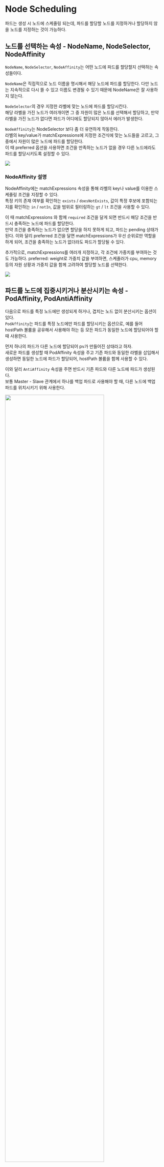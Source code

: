 # Node Scheduling

파드는 생성 시 노드에 스케줄링 되는데, 파드를 할당할 노드를 지정하거나 할당하지 않을 노드를 지정하는 것이 가능하다.

## 노드를 선택하는 속성 - NodeName, NodeSelector, NodeAffinity

`NodeName`, `NodeSelector`, `NodeAffinity`는 어떤 노드에 파드를 할당할지 선택하는 속성들이다.

`NodeName`은 직접적으로 노드 이름을 명시해서 해당 노드에 파드를 할당한다.
다만 노드는 지속적으로 다시 뜰 수 있고 이름도 변경될 수 있기 때문에 NodeName은 잘 사용하지 않는다.

`NodeSelector`의 경우 지정한 라벨에 맞는 노드에 파드를 할당시킨다.  
해당 라벨을 가진 노드가 여러개이면 그 중 자원이 많은 노드를 선택해서 할당하고, 만약 라벨을 가진 노드가 없다면 파드가 어디에도 할당되지 않아서 에러가 발생한다.

`NodeAffinity`는 NodeSelector 보다 좀 더 유연하게 작동한다.  
라벨의 key/value가 matchExpressions에 지정한 조건식에 맞는 노드들을 고르고, 그 중에서 자원이 많은 노드에 파드를 할당한다.  
이 때 preferred 옵션을 사용하면 조건을 만족하는 노드가 없을 경우 다른 노드에라도 파드를 할당시키도록 설정할 수 있다.

<img src="./images/NodeScheduling1.png" />

### NodeAffinity 설명

NodeAffinity에는 matchExpressions 속성을 통해 라벨의 key나 value를 이용한 스케줄링 조건을 지정할 수 있다.  
특정 키의 존재 여부를 확인하는 `exists` / `doesNotExists`, 값이 특정 후보에 포함되는지를 확인하는 `in` / `notIn`, 값을 범위로 필터링하는 `gt` / `lt` 조건을 사용할 수 있다.

이 때 matchExpressions 와 함께 `required` 조건을 달게 되면 반드시 해당 조건을 반드시 충족하는 노드에 파드를 할당한다.  
만약 조건을 충족하는 노드가 없으면 할당을 하지 못하게 되고, 파드는 pending 상태가 된다.
이와 달리 preferred 조건을 달면 matchExpressions가 우선 순위로만 역할을 하게 되어, 조건을 충족하는 노드가 없더라도 파드가 할당될 수 있다.

추가적으로, matchExpressions를 여러개 지정하고, 각 조건에 가중치를 부여하는 것도 가능하다.
preferred: weight로 가중치 값을 부여하면, 스케줄러가 cpu, memory 등의 자원 상황과 가중치 값을 함께 고려하여 할당할 노드를 선택한다.

<img src="./images/NodeScheduling4.png" />

## 파드를 노드에 집중시키거나 분산시키는 속성 - PodAffinity, PodAntiAffinity

다음으로 파드를 특정 노드에만 생성되게 하거나, 겹치는 노드 없이 분산시키는 옵션이 있다.  
`PodAffinity`는 파드를 특정 노드에만 파드를 할당시키는 옵션으로, 예를 들어 hostPath 볼륨을 공유해서 사용해야 하는 등 모든 파드가 동일한 노드에 할당되어야 할 때 사용한다.

먼저 하나의 파드가 다른 노드에 할당되어 pv가 만들어진 상태라고 하자.  
새로운 파드를 생성할 때 PodAffinity 속성을 주고 기존 파드와 동일한 라벨을 삽입해서 생성하면 동일한 노드에 파드가 할당되어, hostPath 볼륨을 함께 사용할 수 있다.

이와 달리 `AntiAffinity` 속성을 주면 반드시 기존 파드와 다른 노드에 파드가 생성된다.  
보통 Master - Slave 관계에서 하나를 백업 파드로 사용해야 할 때, 다른 노드에 백업 파드를 위치시키기 위해 사용한다.

<img src="./images/NodeScheduling2.png" width=80% />

### 자세한 설정 방법

podAffinity는 파드의 라벨을 이용해서 스케줄링 조건을 지정한다.
matchExpressions를 통해 파드 선택 조건을 지정해서, 해당 파드가 할당된 노드를 선택한다. (required, preferred 옵션 사용 가능)  
이 때 topologyKey의 키를 가지고 있는 노드들에서 파드를 검색하기 때문에, 만약 해당 topologyKey를 가지고 있지 않은 노드에 이전 파드가 할당되어 있다면 파드가 할당되지 못한다.

podAntiAffinity에도 마찬가지로 matchExpressions를 지정하고, 이 때에는 선택된 파드가 속하지 않은 노드로 파드가 할당된다.
topologyKey는 podAntiAffinity에도 동일하게 사용된다.

<img src="./images/NodeScheduling5.png" width=50% />

## 노드에 파드 할당을 금지/허용하는 속성 - Taint & Toleration

`Taint`는 특정 노드에 아무 파드나 할당되지 않도록 노드에 주는 속성이다.  
Taint 속성을 부여한 노드는 일반작인 스케줄링으로는 할당이 되지 않는다. (nodeName으로 직접 할당해도 미찬가지)  
파드에 `Toleration` 속성이 부여된 경우에만 해당 파드에 할당될 수 있다.  
고사양 작업을 수행하기 위해 노드에 GPU가 설치되어 있는 등 특정 파드만 해당 노드에 할당할 필요가 있을 때 사용한다.

<img src="./images/NodeScheduling3.png" width=50% />

### Taint의 effect - NoSchedule, PreferNoSchedule, NoExecute

노드에 Taint 속성을 적용할 때에는 effect의 종류를 지정해야 한다.

effect에 `NoSchedule`을 지정하면 일반적인 파드는 해당 노드에 스케줄 될 수 없다.  
매칭되는 key, value, effect 값을 가진 Toleration이 파드에 적용되어 있어야 할당될 수 있다.  
(단, 매칭되는 Toleration이 적용되어 있다고 해서 해당 노드에 할당 되는 것이 보장되지는 않는다.
해당 노드에 할당시키기 위해서는 nodeSelector 등으로 노드를 선택해야 한다)  
Toleration의 operation에는 equal, exists 중 하나를 적용할 수 있다.

effect에는 `preferNoSchedule`을 적용할 수도 있다.
이 때에는 Toleration 적용이 안 된 파드는 가능한 해당 노드에 할당이 되지 않지만, 다른 노드가 사용 불가능인 상황에서는 할당이 될 수도 있다.

또한 `NoExecute`를 적용하는 것도 가능하다.
다른 effect의 경우 노드에 Taint를 적용한다고 해서 노드의 기존에 실행중인 파드에는 영향이 가지 않는다.  
이와 달리 NoExecute는 기존에 존재하는 파드들 중 기준에 맞지 않는 파드들은 강제 종료시킨다.  
이 때 매칭되는 파드의 Toleration에 `tolerationSeconds`를 적용할 수 있는데, 해당 파드는 노드에 할당된 뒤 해당 초 만큼은 실행되다가 이후 종료된다.

### Taint 사용 예시

Taint는 쿠버네티스에서 기본적으로 많이 사용되는 속성이다.

예를 들어 Master 노드에는 NoSchedule Taint가 적용되어 있어서 파드를 할당 받을 수 없게 설정되어 있다.

또한 특정 노드에 문제가 발생했다는 것이 감지되면, 해당 노드에 할당된 파드의 정상 실행을 보장할 수 없기 때문에 노드에 NoExecute Taint가 적용된다.  
해당 노드에 파드를 실행 중이었던 ReplicaSet은 다른 노드에 파드를 다시 생성해서 서비스를 정상적으로 유지할 수 있다.

## NodeAffinity - MatchExpressions 실습

먼저 다음의 커맨드를 통해 노드1에 kr=az-1, 노드2에 us=az-1 라벨을 각각 적용한다.

```bash
kubectl label nodes k8s-node1 kr=az-1
kubectl label nodes k8s-node2 us=az-1
```

### 1. required

그 다음 NodeAffinity가 적용된 파드를 다음과 같이 생성한다.

```yaml
apiVersion: v1
kind: Pod
metadata:
  name: pod-match-expressions1
spec:
  affinity:
    nodeAffinity:
      requiredDuringSchedulingIgnoredDuringExecution:
        nodeSelectorTerms:
          - matchExpressions:
              - { key: kr, operator: Exists }
  containers:
    - name: container
      image: kubetm/app
  terminationGracePeriodSeconds: 0
```

affinity에 nodeAffinity를 지정하고, required로 표현식을 적용하기 위해 `requiredDuringSchedulingIgnoredDuringExecution` 속성을 적용한다.  
그 하위의 nodeSelectorTerms: matchExpressions에 적용하고자 하는 표현식을 정의한다.

위 파드는 kr 키를 가진 노드를 선택하기 때문에, 노드1에 파드가 할당된다.  
해당 구성 파일로 수차례 파드를 생성해도 동일하게 노드1에 할당이 되는 것을 확인할 수 있다.

### 2. preferred

다음으로 preferred를 확인하기 위해, 모든 노드에 매칭되지 않는 matchExpressions를 조건식에 적용한다.

```yaml
apiVersion: v1
kind: Pod
metadata:
  name: pod-preferred
spec:
  affinity:
    nodeAffinity:
      preferredDuringSchedulingIgnoredDuringExecution:
        - weight: 1
          preference:
            matchExpressions:
              - { key: ch, operator: Exists }
  containers:
    - name: container
      image: kubetm/app
  terminationGracePeriodSeconds: 0
```

`preferredDuringSchedulingIgnoredDuringExecution` 속성을 적용하고, preference: matchExpressions에 원하는 조건식을 작성했다.  
현재 ch 키를 가진 노드는 존재하지 않기 때문에 만약 required로 만들었다면 파드가 pending 상태에 머물게 된다.  
위 경우에는 preferred로 만들었기 때문에 조건을 만족하지 않는 노드들에도 할당이 가능하고, 위 상태에서는 현재 파드가 없는 노드2에 파드가 할당된다.

## PodAffinity / PodAntiAffinity 실습

### PodAffinity

PodAffinity 파드를 확인해보기 위해, 먼저 특정 노드에 파드를 생성한다.  
다음의 커맨드를 통해 node1에 a-team=1, node2에 a-team=2 라벨을 붙인다.

```bash
kubectl label nodes k8s-node1 a-team=1
kubectl label nodes k8s-node2 a-team=2
```

이제 다음의 구성 파일로 a-team=1 라벨을 가진 노드1에 파드를 생성한다.

```yaml
apiVersion: v1
kind: Pod
metadata:
  name: web1
  labels:
    type: web1
spec:
  nodeSelector:
    a-team: "1"
  containers:
    - name: container
      image: kubetm/app
  terminationGracePeriodSeconds: 0
```

이제 위에서 생성한 파드와 동일한 노드에 파드를 생성하기 위해, podAffinity가 적용된 파드를 다음과 같이 생성한다.

```yaml
apiVersion: v1
kind: Pod
metadata:
  name: server1
spec:
  affinity:
    podAffinity:
      requiredDuringSchedulingIgnoredDuringExecution:
        - topologyKey: a-team
          labelSelector:
            matchExpressions:
              - { key: type, operator: In, values: [web1] }
  containers:
    - name: container
      image: kubetm/app
  terminationGracePeriodSeconds: 0
```

`labelSelector: matchExpressions` 에 지정된 표현식에 따라 `type: web1` 라벨이 적용된 파드가 위치한 노드를 찾게 된다.  
이 때 topologyKey에 지정한 값에 따라 key가 a-team인 라벨이 적용된 노드 중에서 찾게 된다.  
최종적으로 방금 생성한 파드와 동일한 노드에 스케줄링된다.

만약 podAffinity에 적용한 조건에 맞는 파드가 기존에 존재하지 않는다면, 해당 파드는 pending 상태에 머물게 된다.  
이 때 조건에 맞는 파드를 추후에 생성하면, pending이 걸렸던 파드도 함께 동일한 노드에 생성된다.

### PodAntiAffinity

다음으로 PodAntiAffinity에 대한 실습이다.  
먼저 다음의 구성 파일로 master 파드를 노드1에 생성한다.  
`type: master` 라벨이 적용되어 있고, `nodeSelector: a-team: '1'` 을 통해 node1을 선택하여 파드를 생성하고 있다.

```yaml
apiVersion: v1
kind: Pod
metadata:
  name: master
  labels:
    type: master
spec:
  nodeSelector:
    a-team: "1"
  containers:
    - name: container
      image: kubetm/app
  terminationGracePeriodSeconds: 0
```

이제 podAntiAffinity 속성을 통해 slave 파드를 master 파드와 다른 노드에 생성한다.

```yaml
apiVersion: v1
kind: Pod
metadata:
  name: slave
spec:
  affinity:
    podAntiAffinity:
      requiredDuringSchedulingIgnoredDuringExecution:
        - topologyKey: a-team
          labelSelector:
            matchExpressions:
              - { key: type, operator: In, values: [master] }
  containers:
    - name: container
      image: kubetm/app
  terminationGracePeriodSeconds: 0
```

matchExpressions 의 표현식을 통해 마스터 파드의 라벨을 특정해서, 다른 노드에 슬레이브 파드가 생성되도록 구성했다.

## Taint & Toleration 실습

### NoSchedule

먼저 다음의 커맨드로 node1에 라벨을 달고, Taint를 적용시킨다.

```bash
kubectl label nodes k8s-node1 gpu=no1
kubectl taint nodes k8s-node1 hw=gpu:NoSchedule
```

taint를 적용하는 커맨드에는 해당 taint의 key, value를 지정하고, 그 옆에 effect를 지정한다.  
이제부터는 toleration이 지정되지 않은 상태에서 node1에 파드를 할당하려고 하면 pending이 걸리게 된다.  
다음과 같이 파드 구성 파일에 매칭되는 toleration 설정이 적용되어야 정상적으로 파드가 생성된다.

```yaml
apiVersion: v1
kind: Pod
metadata:
  name: pod-with-toleration
spec:
  nodeSelector:
    gpu: no1
  tolerations:
    - effect: NoSchedule
      key: hw
      operator: Equal
      value: gpu
  containers:
    - name: container
      image: kubetm/app
  terminationGracePeriodSeconds: 0
```

Taint 적용시 지정한 key, value 와 effect가 동일하게 적용되어 있기 때문에, 정상적으로 node1에 파드가 생성된다.

### NoExecute

이번엔 NoExecute effect를 적용해 볼 것이다.  
먼저 다음의 구성 파일로 toleration이 적용되어 있는 파드를 node2에 생성한다.

```yaml
apiVersion: v1
kind: Pod
metadata:
  name: pod1-with-no-execute
spec:
  tolerations:
    - effect: NoExecute
      key: out-of-disk
      operator: Exists
      tolerationSeconds: 30
  containers:
    - name: container
      image: kubetm/app
  terminationGracePeriodSeconds: 0
```

이 상태에서 다음의 커맨드로 노드2에 NoExecute Taint를 적용한다.

```bash
kubectl taint nodes k8s-node2 out-of-disk=True:NoExecute
```

이제 노드2에 할당되어 있던 일반 파드들이 모두 종료된다.  
위 파드는 `tolerationSeconds: 30` 으로 지정했기 때문에, 30초의 지연시간 후에 파드가 삭제 된다.  
(tolerationSeconds를 지정한 파드는 해당 초만큼 지연시간 후에 삭제 되고, 그냥 Toleration만 지정한 파드는 계속 노드에 남아 있게 된다.)

출처: [인프런 대세는 쿠버네티스 [초급 ~ 중급]](https://inf.run/yW34)
